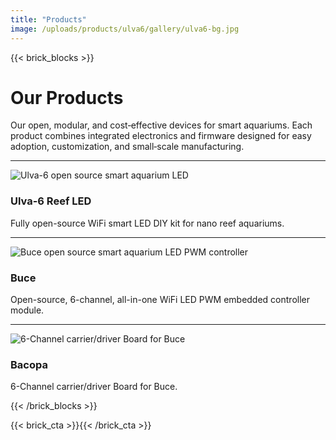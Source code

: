```yaml
---
title: "Products"
image: /uploads/products/ulva6/gallery/ulva6-bg.jpg
---
```


{{< brick_blocks >}}

# Our Products

Our open, modular, and cost‑effective devices for smart aquariums. Each product combines integrated electronics and firmware designed for easy adoption, customization, and small‑scale manufacturing.


---

![Ulva-6 open source smart aquarium LED](/uploads/products/ulva6/gallery/ulva6-looking.jpg)

### Ulva-6 Reef LED

Fully open-source WiFi smart LED DIY kit for nano reef aquariums.

[](/products/ulva6)

---

![Buce open source smart aquarium LED PWM controller](/uploads/products/blc06mk1/gallery/buce-top-and-bottom-coin-white-2.jpg)

### Buce

Open-source, 6-channel, all-in-one WiFi LED PWM embedded controller module.

[](/products/buce)

---

![6-Channel carrier/driver Board for Buce](/uploads/products/blm06mk1/gallery/IMG_20250323_165901.jpg)
### Bacopa

6-Channel carrier/driver Board for Buce.

[](/products/bacopa)

{{< /brick_blocks >}}

{{< brick_cta >}}{{< /brick_cta >}}